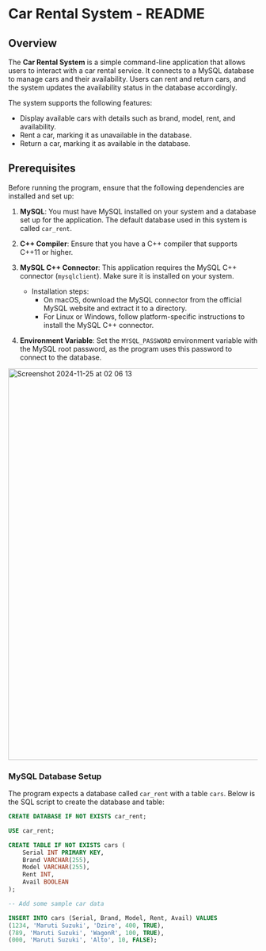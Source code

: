 # Car Rental System - README

## Overview

The **Car Rental System** is a simple command-line application that allows users to interact with a car rental service. It connects to a MySQL database to manage cars and their availability. Users can rent and return cars, and the system updates the availability status in the database accordingly.

The system supports the following features:
- Display available cars with details such as brand, model, rent, and availability.
- Rent a car, marking it as unavailable in the database.
- Return a car, marking it as available in the database.

## Prerequisites

Before running the program, ensure that the following dependencies are installed and set up:

1. **MySQL**: You must have MySQL installed on your system and a database set up for the application. The default database used in this system is called `car_rent`.
2. **C++ Compiler**: Ensure that you have a C++ compiler that supports C++11 or higher.
3. **MySQL C++ Connector**: This application requires the MySQL C++ connector (`mysqlclient`). Make sure it is installed on your system.
   - Installation steps:
     - On macOS, download the MySQL connector from the official MySQL website and extract it to a directory.
     - For Linux or Windows, follow platform-specific instructions to install the MySQL C++ connector.

4. **Environment Variable**: Set the `MYSQL_PASSWORD` environment variable with the MySQL root password, as the program uses this password to connect to the database.
<img width="789" alt="Screenshot 2024-11-25 at 02 06 13" src="https://github.com/user-attachments/assets/3dbe6bba-2f8f-4979-ba67-59c2c0476a4c">

### MySQL Database Setup

The program expects a database called `car_rent` with a table `cars`. Below is the SQL script to create the database and table:

```sql
CREATE DATABASE IF NOT EXISTS car_rent;

USE car_rent;

CREATE TABLE IF NOT EXISTS cars (
    Serial INT PRIMARY KEY,
    Brand VARCHAR(255),
    Model VARCHAR(255),
    Rent INT,
    Avail BOOLEAN
);

-- Add some sample car data

INSERT INTO cars (Serial, Brand, Model, Rent, Avail) VALUES
(1234, 'Maruti Suzuki', 'Dzire', 400, TRUE),
(789, 'Maruti Suzuki', 'WagonR', 100, TRUE),
(000, 'Maruti Suzuki', 'Alto', 10, FALSE);
